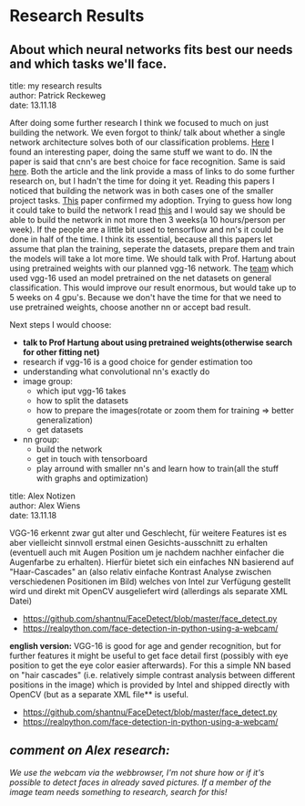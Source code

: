 # Research Results

## About which neural networks fits best our needs and which tasks we'll face.

<p>
title: my research results<br>
author: Patrick Reckeweg<br>
date: 13.11.18
</p>

After doing some further research I think we focused to much on just building the network.
We even forgot to think/ talk about whether a single network architecture solves both of our
classification problems. [Here](https://talhassner.github.io/home/projects/cnn_agegender/CVPR2015_CNN_AgeGenderEstimation.pdf) I found an interesting
paper, doing the same stuff we want to do. IN the paper is said that cnn's are best choice for face recognition.
Same is said [here](https://towardsdatascience.com/the-4-convolutional-neural-network-models-that-can-classify-your-fashion-images-9fe7f3e5399d).
Both the article and the link provide a mass of links to do some further research on, but I hadn't the time for doing it yet.
Reading this papers I noticed that building the network was in both cases one of the smaller project tasks.
[This](https://www.researchgate.net/publication/283356929_DEX_Deep_EXpectation_of_Apparent_Age_from_a_Single_Image) paper confirmed my adoption.
Trying to guess how long it could take to build the network I read [this](https://hackernoon.com/learning-keras-by-implementing-vgg16-from-scratch-d036733f2d5)
and I would say we should be able to build the network in not more then 3 weeks(a 10 hours/person per week).
If the people are a little bit used to tensorflow and nn's it could be done in half of the time.
I think its essential, because all this papers let assume that plan the training, seperate the datasets, prepare them and train the models will take a lot more time.
We should talk with Prof. Hartung about using pretrained weights with our planned vgg-16 network.
The [team](https://www.researchgate.net/publication/283356929_DEX_Deep_EXpectation_of_Apparent_Age_from_a_Single_Image) which used vgg-16 used an model pretrained on the net datasets
on general classification. This would improve our result enormous, but would take up to 5 weeks on 4 gpu's. Because we don't have the time for that we need to use pretrained weights, choose
another nn or accept bad result.

Next steps I would choose:
- __talk to Prof Hartung about using pretrained weights(otherwise search for other fitting net)__
- research if vgg-16 is a good choice for gender estimation too
- understanding what convolutional nn's exactly do
- image group:
  - which iput vgg-16 takes
  - how to split the datasets
  - how to prepare the images(rotate or zoom them for training => better generalization)
  - get datasets
- nn group:
  - build the network
  - get in touch with tensorboard
  - play arround with smaller nn's and learn how to train(all the stuff with graphs and optimization)


<p>
title: Alex Notizen<br>
author: Alex Wiens<br>
date: 13.11.18
</p>

VGG-16 erkennt zwar gut alter und Geschlecht, für weitere Features ist es aber vielleicht sinnvoll erstmal einen Gesichts-ausschnitt zu erhalten (eventuell auch mit Augen Position um je nachdem nachher einfacher die Augenfarbe zu erhalten).
Hierfür bietet sich ein einfaches NN basierend auf "Haar-Cascades" an (also relativ einfache Kontrast Analyse zwischen verschiedenen Positionen im Bild) welches von Intel zur Verfügung gestellt wird und direkt mit OpenCV ausgeliefert wird (allerdings als separate XML Datei)

- https://github.com/shantnu/FaceDetect/blob/master/face_detect.py
- https://realpython.com/face-detection-in-python-using-a-webcam/


__english version:__
VGG-16 is good for age and gender recognition, but for further features it might be useful to get face detail first (possibly with eye position to get the eye color easier afterwards). For this a simple NN based on "hair cascades" (i.e. relatively simple contrast analysis between different positions in the image) which is provided by Intel and shipped directly with OpenCV (but as a separate XML file** is useful.

- https://github.com/shantnu/FaceDetect/blob/master/face_detect.py
- https://realpython.com/face-detection-in-python-using-a-webcam/


## __*comment on Alex research:*__
*We use the webcam via the webbrowser, I'm not shure how or if it's possible to detect faces in already saved pictures.*
*If a member of the image team needs something to research, search for this!*

